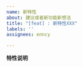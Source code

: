 ```yaml
---
name: 新特性
about: 建议或者新功能新想法
title: "[feat] : 新特性XXX"
labels: ''
assignees: enncy

---
```


**特性说明**
